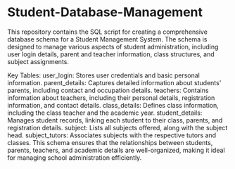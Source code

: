 # Student-Database-Management
This repository contains the SQL script for creating a comprehensive database schema for a Student Management System. The schema is designed to manage various aspects of student administration, including user login details, parent and teacher information, class structures, and subject assignments.

Key Tables:
user_login: Stores user credentials and basic personal information.
parent_details: Captures detailed information about students' parents, including contact and occupation details.
teachers: Contains information about teachers, including their personal details, registration information, and contact details.
class_details: Defines class information, including the class teacher and the academic year.
student_details: Manages student records, linking each student to their class, parents, and registration details.
subject: Lists all subjects offered, along with the subject head.
subject_tutors: Associates subjects with the respective tutors and classes.
This schema ensures that the relationships between students, parents, teachers, and academic details are well-organized, making it ideal for managing school administration efficiently.
